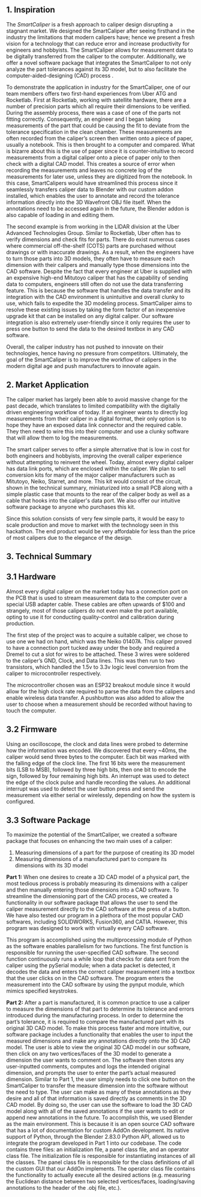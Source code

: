 ## 1. Inspiration
The _SmartCaliper_ is a fresh approach to caliper design disrupting a stagnant market. We designed the SmartCaliper after seeing firsthand in the industry the limitations that modern calipers have; hence we present a fresh vision for a technology that can reduce error and increase productivity for engineers and hobbyists. The SmartCaliper allows for measurement data to be digitally transferred from the caliper to the computer.  Additionally, we offer a novel software package that integrates the SmartCaliper to not only analyze the part tolerances against its 3D model, but to also facilitate the computer-aided-designing (CAD) process .
 
To demonstrate the application in industry for the SmartCaliper, one of our team members offers two first-hand experiences from Uber ATG and Rocketlab. First at Rocketlab, working with satellite hardware, there are a number of precision parts which all require their dimensions to be verified. During the assembly process, there was a case of one of the parts not fitting correctly. Consequently, an engineer and I began taking measurements of the part that could be causing the fit to deviate from the tolerance specification in the clean chamber. These measurements are often recorded from the caliper’s screen then written onto a piece of paper, usually a notebook. This is then brought to a computer and compared. What is bizarre about this is the use of paper since it is counter-intuitive to record measurements from a digital caliper onto a piece of paper only to then check with a digital CAD model. This creates a source of error when recording the measurements and leaves no concrete log of the measurements for later use, unless they are digitized from the notebook. In this case, SmartCalipers would have streamlined this process since it seamlessly transfers caliper data to Blender with our custom addon installed, which enables the user to annotate and record the tolerance information directly into the 3D Wavefront OBJ file itself. When the annotations need to be accessed again in the future, the Blender addon is also capable of loading in and editing them. 

The second example is from working in the LIDAR division at the Uber Advanced Technologies Group. Similar to Rocketlab, Uber often has to verify dimensions and check fits for parts. There do exist numerous cases where commercial off-the-shelf (COTS) parts are purchased without drawings or with inaccurate drawings. As a result, when the engineers have to turn those parts into 3D models, they often have to measure each dimension with their calipers and manually type those dimensions into the CAD software. Despite the fact that every engineer at Uber is supplied with an expensive high-end Mitutoyo caliper that has the capability of sending data to computers, engineers still often do not use the data transferring feature. This is because the software that handles the data transfer and its integration with the CAD environment is unintuitive and overall clunky to use, which fails to expedite the 3D modeling process. SmartCaliper aims to resolve these existing issues by taking the form factor of an inexpensive upgrade kit that can be installed on any digital caliper. Our software integration is also extremely user-friendly since it only requires the user to press one button to send the data to the desired textbox in any CAD software.
 
Overall, the caliper industry has not pushed to innovate on their technologies, hence having no pressure from competitors. Ultimately, the goal of the SmartCaliper is to improve the workflow of calipers in the modern digital age and push manufacturers to innovate again. 

## 2. Market Application

The caliper market has largely been able to avoid massive change for the past decade, which translates to limited compatibility with the digitally driven engineering workflow of today. If an engineer wants to directly log measurements from their caliper in a digital format, their only option is to hope they have an exposed data link connector and the required cable. They then need to wire this into their computer and use a clunky software that will allow them to log the measurements.

The smart caliper serves to offer a simple alternative that is low in cost for both engineers and hobbyists, improving the overall caliper experience without attempting to reinvent the wheel. Today, almost every digital caliper has data link ports, which are enclosed within the caliper. We plan to sell conversion kits for many of the major caliper manufacturers such as Mitutoyo, Neiko, Starret, and more. This kit would consist of the circuit, shown in the technical summary, miniaturized into a small PCB along with a simple plastic case that mounts to the rear of the caliper body as well as a cable that hooks into the caliper's data port. We also offer our intuitive software package to anyone who purchases this kit.

Since this solution consists of very few simple parts, it would be easy to scale production and move to market with the technology seen in this hackathon. The end product would be very affordable for less than the price of most calipers due to the elegance of the design. 

## 3. Technical Summary

## 3.1 Hardware
Almost every digital caliper on the market today has a connection port on the PCB that is used to stream measurement data to the computer over a special USB adapter cable. These cables are often upwards of $100 and strangely, most of those calipers do not even make the port available, opting to use it for conducting quality-control and calibration during production. 
 
The first step of the project was to acquire a suitable caliper, we chose to use one we had on hand, which was the Neiko 01407A. This caliper proved to have a connection port tucked away under the body and required a Dremel to cut a slot for wires to be attached. These 3 wires were soldered to the caliper’s GND, Clock, and Data lines. This was then run to two transistors, which handled the 1.5v to 3.3v logic level conversion from the caliper to microcontroller respectively.
 
The microcontroller chosen was an ESP32 breakout module since it would allow for the high clock rate required to parse the data from the calipers and enable wireless data transfer. A pushbutton was also added to allow the user to choose when a measurement should be recorded without having to touch the computer.


## 3.2 Firmware
Using an oscilloscope, the clock and data lines were probed to determine how the information was encoded. We discovered that every ~40ms, the caliper would send three bytes to the computer. Each bit was marked with the falling edge of the clock line. The first 16 bits were the measurement bits (LSB to MSB), followed by three high bits, then one bit to encode the sign, followed by four remaining high bits. An interrupt was used to detect the edge of the clock pulse and handle recording the values. An additional interrupt was used to detect the user button press and send the measurement via either serial or wirelessly, depending on how the system is configured. 

## 3.3 Software Package
To maximize the potential of the SmartCaliper, we created a software package that focuses on enhancing the two main uses of a caliper:
1. Measuring dimensions of a part for the purpose of creating its 3D model 
2. Measuring dimensions of a manufactured part to compare its dimensions with its 3D model

**Part 1:**
When one desires to create a 3D CAD model of a physical part, the most tedious process is probably measuring its dimensions with a caliper and then manually entering those dimensions into a CAD software. To streamline the dimensioning part of the CAD process, we created a functionality in our software package that allows the user to send the caliper measurement directly to the CAD software at the press of a button. We have also tested our program in a plethora of the most popular CAD softwares, including SOLIDWORKS, Fusion360, and CATIA. However, this program was designed to work with virtually every CAD software. 

This program is accomplished using the multiprocessing module of Python as the software enables parallelism for two functions. The first function is responsible for running the user-specified CAD software. The second function continuously runs a while loop that checks for data sent from the caliper using the pySerial module; when a data packet is detected, it decodes the data and enters the correct caliper measurement into a textbox that the user clicks on in the CAD software. The program enters the measurement into the CAD software by using the pynput module, which mimics specified keystrokes. 

**Part 2:**
After a part is manufactured, it is common practice to use a caliper to measure the dimensions of that part to determine its tolerance and errors introduced during the manufacturing process. In order to determine the part’s tolerance, it is required to compare the manufactured part with its original 3D CAD model. To make this process faster and more intuitive, our software package includes a functionality that enables the user to input the measured dimensions and make any annotations directly onto the 3D CAD model. The user is able to view the original 3D CAD model in our software, then click on any two vertices/faces of the 3D model to generate a dimension the user wants to comment on. The software then stores any user-inputted comments, computes and logs the intended original dimension, and prompts the user to enter the part’s actual measured dimension. Similar to Part 1, the user simply needs to click one button on the SmartCaliper to transfer the measure dimension into the software without the need to type. The user can make as many of these annotations as they desire and all of that information is saved directly as comments in the 3D CAD model. By doing so, the user can use the software to load the 3D CAD model along with all of the saved annotations if the user wants to edit or append new annotations in the future. To accomplish this, we used Blender as the main environment. This is because it is an open source CAD software that has a lot of documentation for custom AddOn development. Its native support of Python, through the Blender 2.83.0 Python API, allowed us to integrate the program developed in Part 1 into our codebase. The code contains three files: an initialization file, a panel class file, and an operator class file. The initialization file is responsible for instantiating instances of all the classes. The panel class file is responsible for the class definitions of all the custom GUI that our AddOn implements. The operator class file contains the functionality to actually execute all the desired actions (e.g. measuring the Euclidean distance between two selected vertices/faces, loading/saving annotations to the header of the .obj file, etc.).
